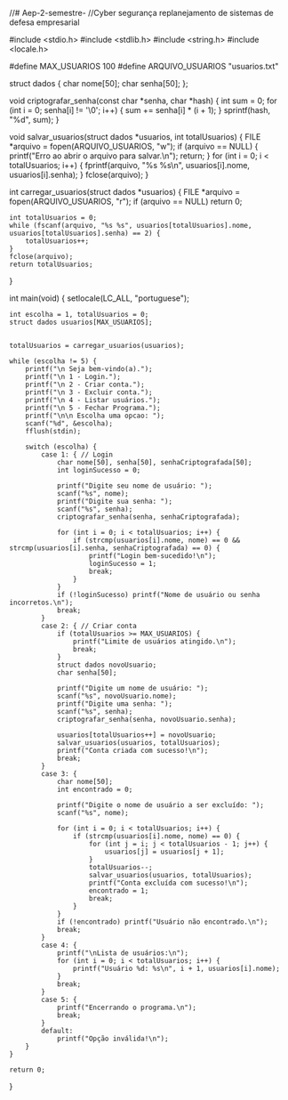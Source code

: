 //# Aep-2-semestre-
//Cyber segurança replanejamento de sistemas de defesa empresarial

#include <stdio.h>
#include <stdlib.h>
#include <string.h>
#include <locale.h>

#define MAX_USUARIOS 100
#define ARQUIVO_USUARIOS "usuarios.txt" 

struct dados {
    char nome[50];
    char senha[50]; 
};


void criptografar_senha(const char *senha, char *hash) {
    int sum = 0;
    for (int i = 0; senha[i] != '\0'; i++) {
        sum += senha[i] * (i + 1); 
    }
    sprintf(hash, "%d", sum); 
}


void salvar_usuarios(struct dados *usuarios, int totalUsuarios) {
    FILE *arquivo = fopen(ARQUIVO_USUARIOS, "w");
    if (arquivo == NULL) {
        printf("Erro ao abrir o arquivo para salvar.\n");
        return;
    }
    for (int i = 0; i < totalUsuarios; i++) {
        fprintf(arquivo, "%s %s\n", usuarios[i].nome, usuarios[i].senha); 
    }
    fclose(arquivo);
}


int carregar_usuarios(struct dados *usuarios) {
    FILE *arquivo = fopen(ARQUIVO_USUARIOS, "r");
    if (arquivo == NULL) return 0;

    int totalUsuarios = 0;
    while (fscanf(arquivo, "%s %s", usuarios[totalUsuarios].nome, usuarios[totalUsuarios].senha) == 2) {
        totalUsuarios++;
    }
    fclose(arquivo);
    return totalUsuarios;
}

int main(void) {
    setlocale(LC_ALL, "portuguese");

    int escolha = 1, totalUsuarios = 0;
    struct dados usuarios[MAX_USUARIOS];

    
    totalUsuarios = carregar_usuarios(usuarios);

    while (escolha != 5) {
        printf("\n Seja bem-vindo(a).");
        printf("\n 1 - Login.");
        printf("\n 2 - Criar conta.");
        printf("\n 3 - Excluir conta.");
        printf("\n 4 - Listar usuários.");
        printf("\n 5 - Fechar Programa.");
        printf("\n\n Escolha uma opcao: ");
        scanf("%d", &escolha);
        fflush(stdin);

        switch (escolha) {
            case 1: { // Login
                char nome[50], senha[50], senhaCriptografada[50];
                int loginSucesso = 0;

                printf("Digite seu nome de usuário: ");
                scanf("%s", nome);
                printf("Digite sua senha: ");
                scanf("%s", senha);
                criptografar_senha(senha, senhaCriptografada);

                for (int i = 0; i < totalUsuarios; i++) {
                    if (strcmp(usuarios[i].nome, nome) == 0 && strcmp(usuarios[i].senha, senhaCriptografada) == 0) {
                        printf("Login bem-sucedido!\n");
                        loginSucesso = 1;
                        break;
                    }
                }
                if (!loginSucesso) printf("Nome de usuário ou senha incorretos.\n");
                break;
            }
            case 2: { // Criar conta
                if (totalUsuarios >= MAX_USUARIOS) {
                    printf("Limite de usuários atingido.\n");
                    break;
                }
                struct dados novoUsuario;
                char senha[50];

                printf("Digite um nome de usuário: ");
                scanf("%s", novoUsuario.nome);
                printf("Digite uma senha: ");
                scanf("%s", senha);
                criptografar_senha(senha, novoUsuario.senha);

                usuarios[totalUsuarios++] = novoUsuario;
                salvar_usuarios(usuarios, totalUsuarios);
                printf("Conta criada com sucesso!\n");
                break;
            }
            case 3: { 
                char nome[50];
                int encontrado = 0;

                printf("Digite o nome de usuário a ser excluído: ");
                scanf("%s", nome);

                for (int i = 0; i < totalUsuarios; i++) {
                    if (strcmp(usuarios[i].nome, nome) == 0) {
                        for (int j = i; j < totalUsuarios - 1; j++) {
                            usuarios[j] = usuarios[j + 1];
                        }
                        totalUsuarios--;
                        salvar_usuarios(usuarios, totalUsuarios);
                        printf("Conta excluída com sucesso!\n");
                        encontrado = 1;
                        break;
                    }
                }
                if (!encontrado) printf("Usuário não encontrado.\n");
                break;
            }
            case 4: { 
                printf("\nLista de usuários:\n");
                for (int i = 0; i < totalUsuarios; i++) {
                    printf("Usuário %d: %s\n", i + 1, usuarios[i].nome);
                }
                break;
            }
            case 5: { 
                printf("Encerrando o programa.\n");
                break;
            }
            default:
                printf("Opção inválida!\n");
        }
    }

    return 0;
}
